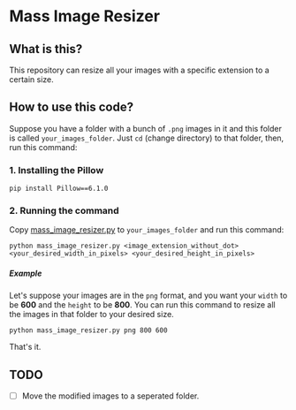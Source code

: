 # Mass Image Resizer


## What is this?
This repository can resize all your images with a specific extension to a certain size.

## How to use this code?
Suppose you have a folder with a bunch of `.png` images in it and this folder is called `your_images_folder`. Just `cd` (change directory) to that folder, then, run this command:

### 1. Installing the Pillow
```
pip install Pillow==6.1.0
```

### 2. Running the command
Copy [mass_image_resizer.py](https://github.com/MajidAlaeinia/mass-image-resizer/blob/master/mass_image_resizer.py) to `your_images_folder` and run this command:

```
python mass_image_resizer.py <image_extension_without_dot> <your_desired_width_in_pixels> <your_desired_height_in_pixels>
```

##### Example

Let's suppose your images are in the `png` format, and you want your `width` to be **600** and the `height` to be **800**. You can run this command to resize all the images in that folder to your desired size.

```
python mass_image_resizer.py png 800 600
```

That's it.


## TODO
- [ ] Move the modified images to a seperated folder.
